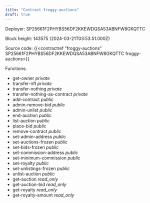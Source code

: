 ```yaml
---
title: "Contract froggy-auctions"
draft: true
---
```

Deployer: SP25661F2PHYBS56DF2KKEWDQSA53ABNFW8GKQTTC


 



Block height: 143575 (2024-03-21T03:53:51.000Z)

Source code: {{<contractref "froggy-auctions" SP25661F2PHYBS56DF2KKEWDQSA53ABNFW8GKQTTC froggy-auctions>}}

Functions:

* get-owner _private_
* transfer-nft _private_
* transfer-nothing _private_
* transfer-nothing-as-contract _private_
* add-contract _public_
* admin-remove-bid _public_
* admin-unlist _public_
* end-auction _public_
* list-auction _public_
* place-bid _public_
* remove-contract _public_
* set-admin-address _public_
* set-auctions-frozen _public_
* set-bids-frozen _public_
* set-commission-address _public_
* set-minimum-commission _public_
* set-royalty _public_
* set-unlistings-frozen _public_
* unlist-auction _public_
* get-auction _read_only_
* get-auction-bid _read_only_
* get-royalty _read_only_
* get-royalty-amount _read_only_
